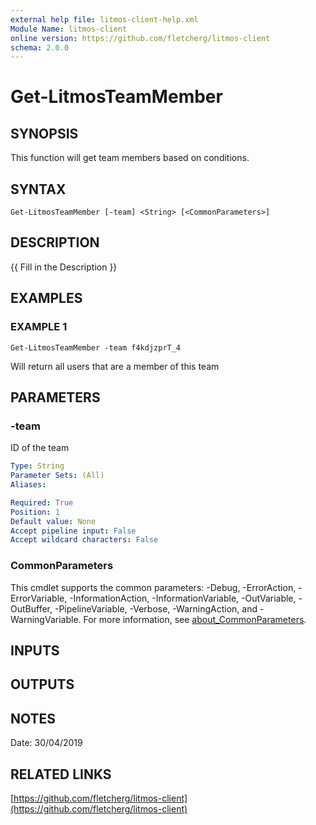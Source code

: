 ```yaml
---
external help file: litmos-client-help.xml
Module Name: litmos-client
online version: https://github.com/fletcherg/litmos-client
schema: 2.0.0
---
```


# Get-LitmosTeamMember

## SYNOPSIS
This function will get team members based on conditions.

## SYNTAX

```
Get-LitmosTeamMember [-team] <String> [<CommonParameters>]
```

## DESCRIPTION
{{ Fill in the Description }}

## EXAMPLES

### EXAMPLE 1
```
Get-LitmosTeamMember -team f4kdjzprT_4
```

Will return all users that are a member of this team

## PARAMETERS

### -team
ID of the team

```yaml
Type: String
Parameter Sets: (All)
Aliases:

Required: True
Position: 1
Default value: None
Accept pipeline input: False
Accept wildcard characters: False
```

### CommonParameters
This cmdlet supports the common parameters: -Debug, -ErrorAction, -ErrorVariable, -InformationAction, -InformationVariable, -OutVariable, -OutBuffer, -PipelineVariable, -Verbose, -WarningAction, and -WarningVariable. For more information, see [about_CommonParameters](http://go.microsoft.com/fwlink/?LinkID=113216).

## INPUTS

## OUTPUTS

## NOTES
Date: 30/04/2019

## RELATED LINKS

[https://github.com/fletcherg/litmos-client](https://github.com/fletcherg/litmos-client)

